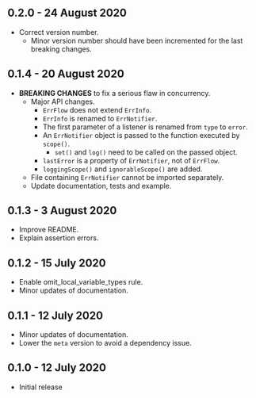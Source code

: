 ## 0.2.0 - 24 August 2020

* Correct version number.
    * Minor version number should have been incremented for the last breaking changes.

## 0.1.4 - 20 August 2020

* **BREAKING CHANGES** to fix a serious flaw in concurrency.
    * Major API changes.
        * `ErrFlow` does not extend `ErrInfo`.
        * `ErrInfo` is renamed to `ErrNotifier`.
        * The first parameter of a listener is renamed from `type` to `error`.
        * An `ErrNotifier` object is passed to the function executed by `scope()`.
            * `set()` and `log()` need to be called on the passed object.
        * `lastError` is a property of `ErrNotifier`, not of `ErrFlow`.
        * `loggingScope()` and `ignorableScope()` are added.
    * File containing `ErrNotifier` cannot be imported separately.
    * Update documentation, tests and example.

## 0.1.3 - 3 August 2020

* Improve README.
* Explain assertion errors.

## 0.1.2 - 15 July 2020

* Enable omit_local_variable_types rule.
* Minor updates of documentation.

## 0.1.1 - 12 July 2020

* Minor updates of documentation.
* Lower the `meta` version to avoid a dependency issue.

## 0.1.0 - 12 July 2020

* Initial release
